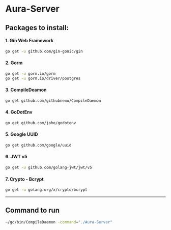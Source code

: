 # Aura-Server

## Packages to install:
#### 1. Gin Web Framework 
```bash
go get -u github.com/gin-gonic/gin
```
#### 2. Gorm 
```bash
go get -u gorm.io/gorm
go get -u gorm.io/driver/postgres
```
#### 3. CompileDeamon
```bash
go get github.com/githubnemo/CompileDaemon
```
#### 4. GoDotEnv
```bash
go get github.com/joho/godotenv
```
#### 5. Google UUID
```bash
go get github.com/google/uuid
```
#### 6. JWT v5
```bash
go get -u github.com/golang-jwt/jwt/v5
```
#### 7. Crypto - Bcrypt
```bash
go get -u golang.org/x/crypto/bcrypt
```

---
## Command to run
```bash
~/go/bin/CompileDaemon -command="./Aura-Server"
```